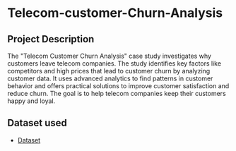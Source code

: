 # Telecom-customer-Churn-Analysis
## Project Description


The "Telecom Customer Churn Analysis" case study investigates why customers leave telecom companies. The study identifies key factors like competitors and high prices that lead to customer churn by analyzing customer data. It uses advanced analytics to find patterns in customer behavior and offers practical solutions to improve customer satisfaction and reduce churn. The goal is to help telecom companies keep their customers happy and loyal.

## Dataset used
- <a href="https://github.com/Ujjwalthakur018/Telecom-customer-Churn-Analysis/blob/main/telecom%20churn%20dashboard.xlsx">Dataset</a>

